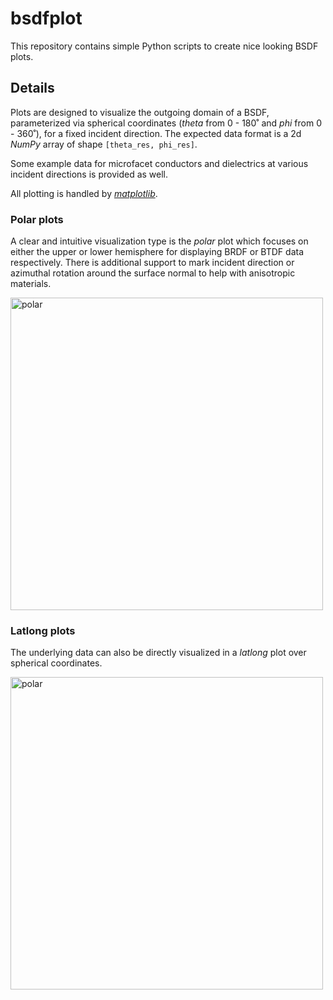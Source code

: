 # bsdfplot

This repository contains simple Python scripts to create nice looking BSDF plots.

## Details

Plots are designed to visualize the outgoing domain of a BSDF, parameterized via spherical coordinates (*theta* from 0 - 180˚ and *phi* from 0 - 360˚), for a fixed incident direction.
The expected data format is a 2d *NumPy* array of shape `[theta_res, phi_res]`.

Some example data for microfacet conductors and dielectrics at various incident directions is provided as well.
 
All plotting is handled by [*matplotlib*](https://matplotlib.org/).

### Polar plots

A clear and intuitive visualization type is the *polar* plot which focuses on either the upper or lower hemisphere for displaying BRDF or BTDF data respectively.
There is additional support to mark incident direction or azimuthal rotation around the surface normal to help with anisotropic materials.

<img src="http://tizianzeltner.com/projects/bsdfplot/polar.gif" alt="polar" width="500"/>

### Latlong plots

The underlying data can also be directly visualized in a *latlong* plot over spherical coordinates.

<img src="http://tizianzeltner.com/projects/bsdfplot/latlong.gif" alt="polar" width="500"/>
